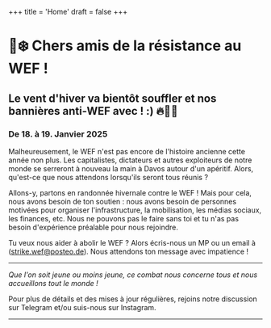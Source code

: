 +++
title = 'Home'
draft = false
+++

# 🚀❄️ Chers amis de la résistance au WEF !
## Le vent d'hiver va bientôt souffler et nos bannières anti-WEF avec ! :) 🔥🧡💜
### De 18. à 19. Janvier 2025

Malheureusement, le WEF n'est pas encore de l'histoire ancienne cette année non plus. Les capitalistes, dictateurs et autres exploiteurs de notre monde se serreront à nouveau la main à Davos autour d'un apéritif. Alors, qu'est-ce que nous attendons lorsqu'ils seront tous réunis ?

Allons-y, partons en randonnée hivernale contre le WEF ! Mais pour cela, nous avons besoin de ton soutien : nous avons besoin de personnes motivées pour organiser l'infrastructure, la mobilisation, les médias sociaux, les finances, etc. Nous ne pouvons pas le faire sans toi et tu n'as pas besoin d'expérience préalable pour nous rejoindre.

Tu veux nous aider à abolir le WEF ? Alors écris-nous un MP ou un email à (strike.wef@posteo.de). Nous attendons ton message avec impatience !

---

*Que l'on soit jeune ou moins jeune, ce combat nous concerne tous et nous accueillons tout le monde !*

Pour plus de détails et des mises à jour régulières, rejoins notre discussion sur Telegram et/ou suis-nous sur Instagram.

---
